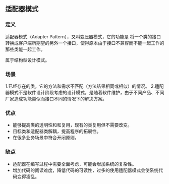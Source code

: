 ## 适配器模式
### 定义
适配器模式（Adapter Pattern），又叫变压器模式，它的功能是 将一个类的接口转换成客户端所期望的另外一个接口，使得原本由于接口不兼容而不能一起工作的那些类能一起工作。

属于结构型设计模式。

### 场景
1.已经存在的类，它的方法和需求不匹配（方法结果相同或相似）的情况。
2.适配器模式不是软件设计阶段考虑的设计模式，是随着软件维护，由于不同产品、不同厂家造成功能类似而接口不同的情况下的解决方案。

### 优点
* 能够提高类的透明性和和复用，现有的类复用但不需要改变。
* 目标类和适配器类解耦，提高程序的拓展性。
* 在很多业务场景中符合开闭原则。

### 缺点
* 适配器在编写过程中需要全面考虑，可能会增加系统的复杂性。
* 增加代码的阅读难度，降低代码的可读性，过多的使用适配器模式会使系统代码变得凌乱。
 